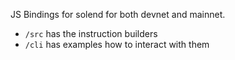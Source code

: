 JS Bindings for solend for both devnet and mainnet.

- `/src` has the instruction builders
- `/cli` has examples how to interact with them
